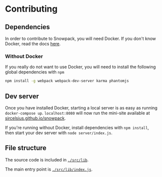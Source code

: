 # Contributing

## Dependencies

In order to contribute to Snowpack, you will need Docker. If you don't know Docker, read the docs [here](https://docs.docker.com/).

### Without Docker

If you really do not want to use Docker, you will need to install the following global dependencies with `npm`

```` bash
npm install -g webpack webpack-dev-server karma phantomjs
````

## Dev server

Once you have installed Docker, starting a local server is as easy as running `docker-compose up`. `localhost:8080` will now run the mini-site available at [sircelsius.github.io/snowpack](sircelsius.github.io/snowpack).

If you're running without Docker, install dependencies with `npm install`, then start your dev server with `node server/index.js`.

## File structure

The source code is included in [`./src/lib`](src/lib).

The main entry point is [`./src/lib/index.js`](src/lib/index.js).